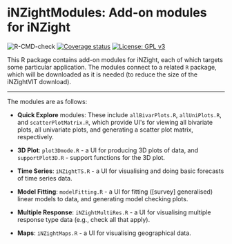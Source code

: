 # iNZightModules: Add-on modules for iNZight
![R-CMD-check](https://github.com/iNZightVIT/iNZightModules/workflows/R-CMD-check/badge.svg)
[![Coverage status](https://codecov.io/gh/iNZightVIT/iNZightModules/branch/master/graph/badge.svg)](https://codecov.io/github/iNZightVIT/iNZightModules?branch=master)
[![License: GPL v3](https://img.shields.io/badge/License-GPL%20v3-blue.svg)](http://www.gnu.org/licenses/gpl-3.0)

This R package contains add-on modules for iNZight, each of which targets some particular application.
The modules connect to a related `R` package, which will be downloaded as it is needed (to reduce the size of the iNZightVIT download).

*******

The modules are as follows:

- __Quick Explore__ modules:
  These include `allBivarPlots.R`, `allUniPlots.R`, and `scatterPlotMatrix.R`,
  which provide UI's for viewing all bivariate plots, all univariate plots, and
  generating a scatter plot matrix, respectively.

- __3D Plot__:
  `plot3Dmode.R` - a UI for producing 3D plots of data, and `supportPlot3D.R` - support functions for the 3D plot.

- __Time Series__:
  `iNZightTS.R` - a UI for visualising and doing basic forecasts of time series data.

- __Model Fitting__:
  `modelFitting.R` - a UI for fitting ([survey] generalised) linear models to data, and generating model checking plots.

- __Multiple Response__:
  `iNZightMultiRes.R` - a UI for visualising multiple response type data (e.g., check all that apply).

- __Maps__:
  `iNZightMaps.R` - a UI for visualising geographical data.
